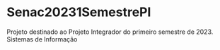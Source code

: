 # Senac20231SemestrePI
Projeto destinado ao Projeto Integrador do primeiro semestre de 2023. Sistemas de Informação
